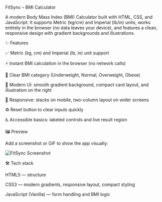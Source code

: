 FitSync – BMI Calculator

A modern Body Mass Index (BMI) Calculator built with HTML, CSS, and JavaScript. It supports Metric (kg/cm) and Imperial (lb/in) units, works entirely in the browser (no data leaves your device), and features a clean, responsive design with gradient backgrounds and illustrations.

✨ Features

✅ Metric (kg, cm) and Imperial (lb, in) unit support

⚡ Instant BMI calculation in the browser (no network calls)

🎯 Clear BMI category (Underweight, Normal, Overweight, Obese)

🎨 Modern UI: smooth gradient background, compact card layout, and illustration on the right

📱 Responsive: stacks on mobile, two-column layout on wider screens

♻️ Reset button to clear inputs quickly

♿ Accessible basics: labeled controls and live result region

🖼 Preview

Add a screenshot or GIF to show the app visually:

![FitSync Screenshot](screenshot.png)

🛠 Tech stack

HTML5 — structure

CSS3 — modern gradients, responsive layout, compact styling

JavaScript (Vanilla) — form handling and BMI logic
